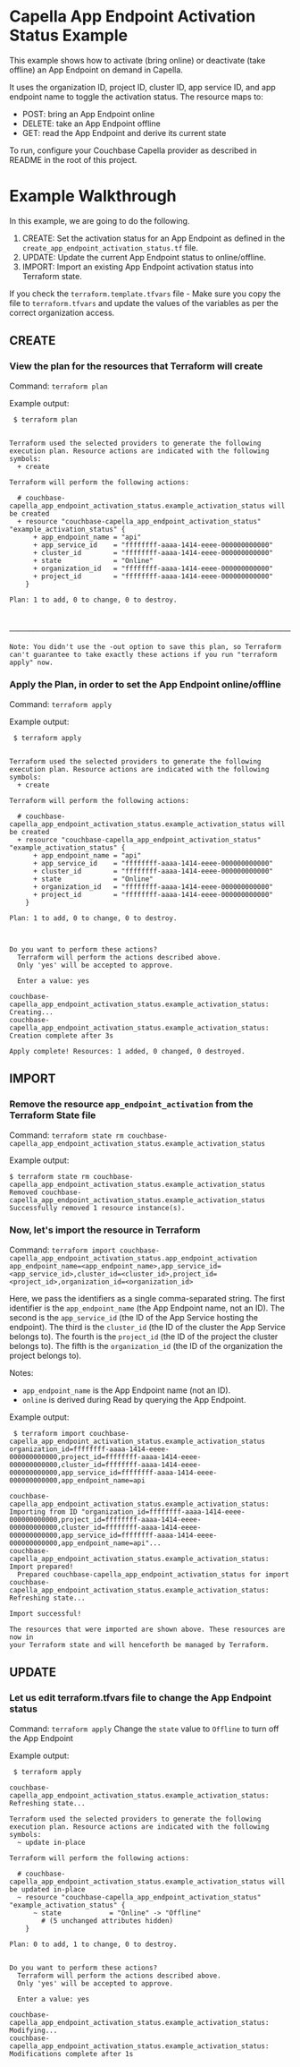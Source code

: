# Capella App Endpoint Activation Status Example

This example shows how to activate (bring online) or deactivate (take offline) an App Endpoint on demand in Capella.

It uses the organization ID, project ID, cluster ID, app service ID, and app endpoint name to toggle the activation status. The resource maps to:
- POST: bring an App Endpoint online
- DELETE: take an App Endpoint offline
- GET: read the App Endpoint and derive its current state

To run, configure your Couchbase Capella provider as described in README in the root of this project.

# Example Walkthrough

In this example, we are going to do the following.

1. CREATE: Set the activation status for an App Endpoint as defined in the `create_app_endpoint_activation_status.tf` file.
2. UPDATE: Update the current App Endpoint status to online/offline.
3. IMPORT: Import an existing App Endpoint activation status into Terraform state.

If you check the `terraform.template.tfvars` file - Make sure you copy the file to `terraform.tfvars` and update the values of the variables as per the correct organization access.

## CREATE
### View the plan for the resources that Terraform will create

Command: `terraform plan`

Example output:
```
 $ terraform plan   


Terraform used the selected providers to generate the following execution plan. Resource actions are indicated with the following symbols:
  + create

Terraform will perform the following actions:

  # couchbase-capella_app_endpoint_activation_status.example_activation_status will be created
  + resource "couchbase-capella_app_endpoint_activation_status" "example_activation_status" {
      + app_endpoint_name = "api"
      + app_service_id    = "ffffffff-aaaa-1414-eeee-000000000000"
      + cluster_id        = "ffffffff-aaaa-1414-eeee-000000000000"
      + state             = "Online"
      + organization_id   = "ffffffff-aaaa-1414-eeee-000000000000"
      + project_id        = "ffffffff-aaaa-1414-eeee-000000000000"
    }

Plan: 1 to add, 0 to change, 0 to destroy.



──────────────────────────────────────────────────────────────────────────────────────────────────────────────────────────────────────────────────────────────────────────────────────────────────────────────────────────────────────────

Note: You didn't use the -out option to save this plan, so Terraform can't guarantee to take exactly these actions if you run "terraform apply" now.
```


### Apply the Plan, in order to set the App Endpoint online/offline

Command: `terraform apply`

Example output:

```
 $ terraform apply


Terraform used the selected providers to generate the following execution plan. Resource actions are indicated with the following symbols:
  + create

Terraform will perform the following actions:

  # couchbase-capella_app_endpoint_activation_status.example_activation_status will be created
  + resource "couchbase-capella_app_endpoint_activation_status" "example_activation_status" {
      + app_endpoint_name = "api"
      + app_service_id    = "ffffffff-aaaa-1414-eeee-000000000000"
      + cluster_id        = "ffffffff-aaaa-1414-eeee-000000000000"
      + state             = "Online"
      + organization_id   = "ffffffff-aaaa-1414-eeee-000000000000"
      + project_id        = "ffffffff-aaaa-1414-eeee-000000000000"
    }

Plan: 1 to add, 0 to change, 0 to destroy.



Do you want to perform these actions?
  Terraform will perform the actions described above.
  Only 'yes' will be accepted to approve.

  Enter a value: yes

couchbase-capella_app_endpoint_activation_status.example_activation_status: Creating...
couchbase-capella_app_endpoint_activation_status.example_activation_status: Creation complete after 3s

Apply complete! Resources: 1 added, 0 changed, 0 destroyed.
```

## IMPORT
### Remove the resource `app_endpoint_activation` from the Terraform State file

Command: `terraform state rm couchbase-capella_app_endpoint_activation_status.example_activation_status`

Example output:

```
$ terraform state rm couchbase-capella_app_endpoint_activation_status.example_activation_status
Removed couchbase-capella_app_endpoint_activation_status.example_activation_status
Successfully removed 1 resource instance(s).
```

### Now, let's import the resource in Terraform

Command: `terraform import couchbase-capella_app_endpoint_activation_status.app_endpoint_activation app_endpoint_name=<app_endpoint_name>,app_service_id=<app_service_id>,cluster_id=<cluster_id>,project_id=<project_id>,organization_id=<organization_id>`

Here, we pass the identifiers as a single comma-separated string.
The first identifier is the `app_endpoint_name` (the App Endpoint name, not an ID).
The second is the `app_service_id` (the ID of the App Service hosting the endpoint).
The third is the `cluster_id` (the ID of the cluster the App Service belongs to).
The fourth is the `project_id` (the ID of the project the cluster belongs to).
The fifth is the `organization_id` (the ID of the organization the project belongs to).

Notes:
- `app_endpoint_name` is the App Endpoint name (not an ID).
- `online` is derived during Read by querying the App Endpoint.

Example output:

```
 $ terraform import couchbase-capella_app_endpoint_activation_status.example_activation_status organization_id=ffffffff-aaaa-1414-eeee-000000000000,project_id=ffffffff-aaaa-1414-eeee-000000000000,cluster_id=ffffffff-aaaa-1414-eeee-000000000000,app_service_id=ffffffff-aaaa-1414-eeee-000000000000,app_endpoint_name=api

couchbase-capella_app_endpoint_activation_status.example_activation_status: Importing from ID "organization_id=ffffffff-aaaa-1414-eeee-000000000000,project_id=ffffffff-aaaa-1414-eeee-000000000000,cluster_id=ffffffff-aaaa-1414-eeee-000000000000,app_service_id=ffffffff-aaaa-1414-eeee-000000000000,app_endpoint_name=api"...
couchbase-capella_app_endpoint_activation_status.example_activation_status: Import prepared!
  Prepared couchbase-capella_app_endpoint_activation_status for import
couchbase-capella_app_endpoint_activation_status.example_activation_status: Refreshing state...

Import successful!

The resources that were imported are shown above. These resources are now in
your Terraform state and will henceforth be managed by Terraform.
```

## UPDATE
### Let us edit terraform.tfvars file to change the App Endpoint status

Command: `terraform apply`
Change the `state` value to `Offline` to turn off the App Endpoint

Example output:

```
 $ terraform apply                                                                              

couchbase-capella_app_endpoint_activation_status.example_activation_status: Refreshing state...

Terraform used the selected providers to generate the following execution plan. Resource actions are indicated with the following symbols:
  ~ update in-place

Terraform will perform the following actions:

  # couchbase-capella_app_endpoint_activation_status.example_activation_status will be updated in-place
  ~ resource "couchbase-capella_app_endpoint_activation_status" "example_activation_status" {
      ~ state            = "Online" -> "Offline"
        # (5 unchanged attributes hidden)
    }

Plan: 0 to add, 1 to change, 0 to destroy.


Do you want to perform these actions?
  Terraform will perform the actions described above.
  Only 'yes' will be accepted to approve.

  Enter a value: yes

couchbase-capella_app_endpoint_activation_status.example_activation_status: Modifying...
couchbase-capella_app_endpoint_activation_status.example_activation_status: Modifications complete after 1s
```